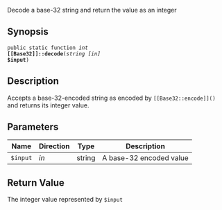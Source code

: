 Decode a base-32 string and return the value as an integer

## Synopsis

<code>public static function <i>int</i> <b>[[Base32]]::decode</b>(<i>string</i> <i>[in]</i> <b>$input</b>)</code>

## Description

Accepts a base-32-encoded string as encoded by `[[Base32::encode]]()` and returns its integer value.

## Parameters

<table>
  <thead>
    <tr>
      <th>Name</th>
      <th>Direction</th>
      <th>Type</th>
      <th>Description</th>
    </tr>
  </thead>
  <tbody>
    <tr>
      <td><code>$input</code>
      <td><i>in</i></td>
      <td>string</td>
      <td>
A base-32 encoded value
      </td>
    </tr>
  </tbody>
</table>

## Return Value

The integer value represented by `$input`

